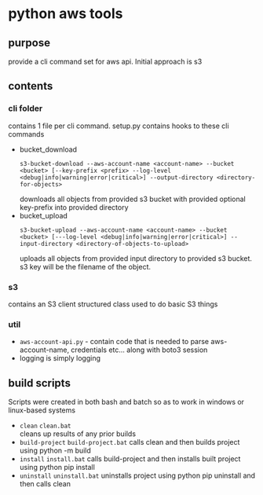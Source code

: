 # python aws tools

## purpose
provide a cli command set for aws api. Initial approach is s3

## contents
### cli folder
contains 1 file per cli command. setup.py contains hooks to these cli commands
- bucket_download 
  ```
  s3-bucket-download --aws-account-name <account-name> --bucket <bucket> [--key-prefix <prefix> --log-level <debug|info|warning|error|critical>] --output-directory <directory-for-objects>
  ```
  downloads all objects from provided s3 bucket with provided optional key-prefix into provided directory
- bucket_upload 
  ```
  s3-bucket-upload --aws-account-name <account-name> --bucket <bucket> [---log-level <debug|info|warning|error|critical>] --input-directory <directory-of-objects-to-upload>
  ```
  uploads all objects from provided input directory to provided s3 bucket. s3 key will be the filename of the object.

### s3
contains an S3 client structured class used to do basic S3 things
### util
- `aws-account-api.py` - contain code that is needed to parse aws-account-name, credentials etc... along with boto3 session
- logging is simply logging

## build scripts
Scripts were created in both bash and batch so as to work in windows or linux-based systems
- `clean` `clean.bat`  
cleans up results of any prior builds
- `build-project` `build-project.bat`
calls clean and then builds project using python -m build
- `install` `install.bat` 
calls build-project and then installs built project using python pip install
- `uninstall` `uninstall.bat`
uninstalls project using python pip uninstall and then calls clean
